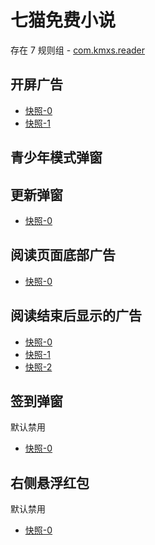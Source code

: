 # 七猫免费小说

存在 7 规则组 - [com.kmxs.reader](/src/apps/com.kmxs.reader.ts)

## 开屏广告

- [快照-0](https://i.gkd.li/import/12640282)
- [快照-1](https://i.gkd.li/import/13362271)

## 青少年模式弹窗

## 更新弹窗

- [快照-0](https://i.gkd.li/import/12641338)

## 阅读页面底部广告

- [快照-0](https://i.gkd.li/import/12640296)

## 阅读结束后显示的广告

- [快照-0](https://i.gkd.li/import/12640303)
- [快照-1](https://i.gkd.li/import/13362269)
- [快照-2](https://i.gkd.li/import/13362272)

## 签到弹窗

默认禁用

- [快照-0](https://i.gkd.li/import/12640320)

## 右侧悬浮红包

默认禁用

- [快照-0](https://i.gkd.li/import/12640287)
